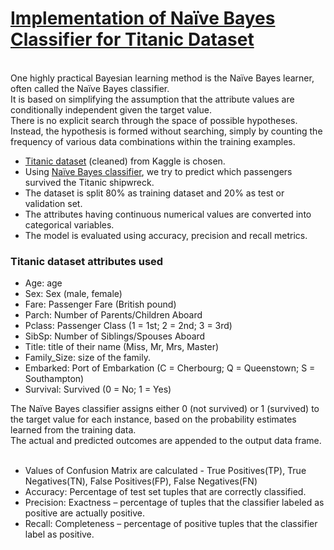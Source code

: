 # [Implementation of Naïve Bayes Classifier for Titanic Dataset](https://www.kaggle.com/samyukthagopalsamy/naive-bayes-classifier)
<br> One highly practical Bayesian learning method is the Naïve Bayes learner, often called the Naïve Bayes classifier.
<br> It is based on simplifying the assumption that the attribute values are conditionally independent given the target value. 
<br> There is no explicit search through the space of possible hypotheses. Instead, the hypothesis is formed without searching, simply by counting the frequency of various data combinations within the training examples.

- [Titanic dataset](https://www.kaggle.com/jamesleslie/titanic-cleaned-data) (cleaned) from Kaggle is chosen.
- Using [Naïve Bayes classifier](https://en.wikipedia.org/wiki/Naive_Bayes_classifier), we try to predict which passengers survived the Titanic shipwreck.
- The dataset is split 80% as training dataset and 20% as test or validation set.
- The attributes having continuous numerical values are converted into categorical variables.
- The model is evaluated using accuracy, precision and recall metrics.

### Titanic dataset attributes used
- Age: age
- Sex: Sex (male, female)
- Fare: Passenger Fare (British pound) 
- Parch: Number of Parents/Children Aboard 
- Pclass: Passenger Class (1 = 1st; 2 = 2nd; 3 = 3rd)
- SibSp: Number of Siblings/Spouses Aboard 
- Title: title of their name (Miss, Mr, Mrs, Master)
- Family_Size: size of the family.
- Embarked: Port of Embarkation (C = Cherbourg; Q = Queenstown; S = Southampton)
- Survival: Survived (0 = No; 1 = Yes) 

The Naïve Bayes classifier assigns either 0 (not survived) or 1 (survived) to the target value for each instance, based on the probability estimates learned from the training data. <br>The actual and predicted outcomes are appended to the output data frame.<br><br>
- Values of Confusion Matrix are calculated - True Positives(TP), True Negatives(TN), False Positives(FP), False Negatives(FN)<br>
- Accuracy: Percentage of test set tuples that are correctly classified.<br>
- Precision: Exactness – percentage of tuples that the classifier labeled as positive are actually positive.<br>
- Recall: Completeness – percentage of positive tuples that the classifier label as positive.<br>


